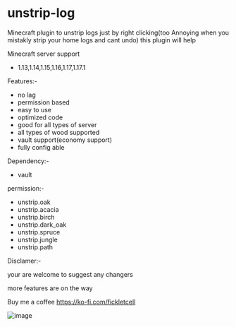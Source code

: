 # unstrip-log
Minecraft plugin to unstrip logs just by right clicking(too Annoying when you mistakly strip your home logs and cant undo) this plugin will help

Minecraft server support
- 1.13,1.14,1.15,1.16,1.17,1.17.1

Features:-
- no lag
- permission based
- easy to use
- optimized code
- good for all types of server
- all types of wood supported
- vault support(economy support)
- fully config able

Dependency:-
- vault


permission:-
- unstrip.oak
- unstrip.acacia
- unstrip.birch
- unstrip.dark_oak
- unstrip.spruce
- unstrip.jungle
- unstrip.path

Disclamer:-

your are welcome to suggest any changers

more features are on the way

Buy me a coffee https://ko-fi.com/fickletcell


![image](https://user-images.githubusercontent.com/74851280/142442728-9bb61a8a-7d32-4179-90b6-4f476ce094b0.png)


